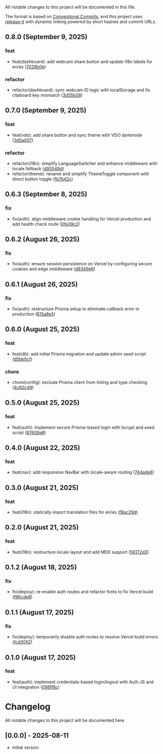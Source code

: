 <!--
⚠️ DO NOT EDIT THIS FILE MANUALLY
This file is managed by release-it with conventional commits.
Unreleased section is safe to update. Released sections will be overwritten.
-->

All notable changes to this project will be documented in this file.

The format is based on [Conventional Commits](https://www.conventionalcommits.org),
and this project uses [release-it](https://github.com/release-it/release-it)
with dynamic linking powered by short hashes and commit URLs.

## 0.8.0 (September 9, 2025)

### feat

- feat(dashboard): add webcam share button and update i18n labels for en/es ([7028b0e](https://github.com/b3t0247/vdo-wrapper/commit/7028b0e))

### refactor

- refactor(dashboard): sync webcam ID logic with localStorage and fix clipboard key mismatch ([3d55b08](https://github.com/b3t0247/vdo-wrapper/commit/3d55b08))

## 0.7.0 (September 9, 2025)

### feat

- feat(vdo): add share button and sync theme with VDO darkmode ([3d5a007](https://github.com/b3t0247/vdo-wrapper/commit/3d5a007))

### refactor

- refactor(i18n): simplify LanguageSwitcher and enhance middleware with locale fallback ([d93548d](https://github.com/b3t0247/vdo-wrapper/commit/d93548d))
- refactor(theme): rename and simplify ThemeToggle component with direct button toggle ([fb7b42c](https://github.com/b3t0247/vdo-wrapper/commit/fb7b42c))

## 0.6.3 (September 8, 2025)

### fix

- fix(auth): align middleware cookie handling for Vercel production and add health check route ([0fe39c2](https://github.com/b3t0247/vdo-wrapper/commit/0fe39c2))

## 0.6.2 (August 26, 2025)

### fix

- fix(auth): ensure session persistence on Vercel by configuring secure cookies and edge middleware ([d9349e6](https://github.com/b3t0247/vdo-wrapper/commit/d9349e6))

## 0.6.1 (August 26, 2025)

### fix

- fix(auth): restructure Prisma setup to eliminate callback error in production ([615a8e5](https://github.com/b3t0247/vdo-wrapper/commit/615a8e5))

## 0.6.0 (August 25, 2025)

### feat

- feat(db): add initial Prisma migration and update admin seed script ([d5bb5cf](https://github.com/b3t0247/vdo-wrapper/commit/d5bb5cf))

### chore

- chore(config): exclude Prisma client from linting and type checking ([4c62c49](https://github.com/b3t0247/vdo-wrapper/commit/4c62c49))

## 0.5.0 (August 25, 2025)

### feat

- feat(auth): implement secure Prisma-based login with bcrypt and seed script ([87609a8](https://github.com/b3t0247/vdo-wrapper/commit/87609a8))

## 0.4.0 (August 22, 2025)

### feat

- feat(nav): add responsive NavBar with locale-aware routing ([744ade6](https://github.com/b3t0247/vdo-wrapper/commit/744ade6))

## 0.3.0 (August 21, 2025)

### feat

- feat(i18n): statically import translation files for en/es ([f8ac29d](https://github.com/b3t0247/vdo-wrapper/commit/f8ac29d))

## 0.2.0 (August 21, 2025)

### feat

- feat(i18n): restructure locale layout and add MDX support ([56172d3](https://github.com/b3t0247/vdo-wrapper/commit/56172d3))

## 0.1.2 (August 18, 2025)

### fix

- fix(deploy): re-enable auth routes and refactor fonts to fix Vercel build ([f96cde8](https://github.com/b3t0247/vdo-wrapper/commit/f96cde8))

## 0.1.1 (August 17, 2025)

### fix

- fix(deploy): temporarily disable auth routes to resolve Vercel build errors ([fcd3052](https://github.com/b3t0247/vdo-wrapper/commit/fcd3052))

## 0.1.0 (August 17, 2025)

### feat

- feat(auth): implement credentials-based login/logout with Auth.JS and UI integration ([098ff8c](https://github.com/b3t0247/vdo-wrapper/commit/098ff8c))

# Changelog

All notable changes to this project will be documented here.

## [0.0.0] - 2025-08-11

- Initial version
